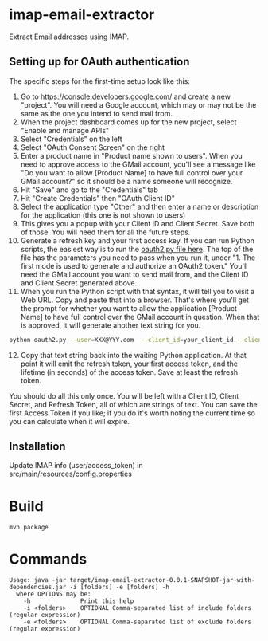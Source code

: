 # imap-email-extractor

Extract Email addresses using IMAP.  

## Setting up for OAuth authentication
The specific steps for the first-time setup look like this:

1. Go to https://console.developers.google.com/ and create a new "project". You will need a Google account, which may or may not be the same as the one you intend to send mail from.
2. When the project dashboard comes up for the new project, select "Enable and manage APIs"
3. Select "Credentials" on the left
4. Select "OAuth Consent Screen" on the right
5. Enter a product name in "Product name shown to users". When you need to approve access to the GMail account, you'll see a message like "Do you want to allow [Product Name] to have full control over your GMail account?" so it should be a name someone will recognize.
6. Hit "Save" and go to the "Credentials" tab
7. Hit "Create Credentials" then "OAuth Client ID"
8. Select the application type "Other" and then enter a name or description for the application (this one is not shown to users)
9. This gives you a popup with your Client ID and Client Secret. Save both of those. You will need them for all the future steps.
10. Generate a refresh key and your first access key. If you can run Python scripts, the easiest way is to run the [oauth2.py file here](https://github.com/google/gmail-oauth2-tools/tree/master/python). The top of the file has the parameters you need to pass when you run it, under "1. The first mode is used to generate and authorize an OAuth2 token." You'll need the GMail account you want to send mail from, and the Client ID and Client Secret generated above.
11. When you run the Python script with that syntax, it will tell you to visit a Web URL. Copy and paste that into a browser. That's where you'll get the prompt for whether you want to allow the application [Product Name] to have full control over the GMail account in question. When that is approved, it will generate another text string for you.
```bash
python oauth2.py --user=XXX@YYY.com  --client_id=your_client_id --client_secret=your_client_secret --generate_oauth2_token
```
12. Copy that text string back into the waiting Python application. At that point it will emit the refresh token, your first access token, and the lifetime (in seconds) of the access token. Save at least the refresh token.

You should do all this only once. You will be left with a Client ID, Client Secret, and Refresh Token, all of which are strings of text. You can save the first Access Token if you like; if you do it's worth noting the current time so you can calculate when it will expire.

## Installation

Update IMAP info (user/access_token) in src/main/resources/config.properties

# Build

```
mvn package
```

# Commands

```
Usage: java -jar target/imap-email-extractor-0.0.1-SNAPSHOT-jar-with-dependencies.jar -i [folders] -e [folders] -h
  where OPTIONS may be:
    -h              Print this help
    -i <folders>    OPTIONAL Comma-separated list of include folders (regular expression)
    -e <folders>    OPTIONAL Comma-separated list of exclude folders (regular expression)
```